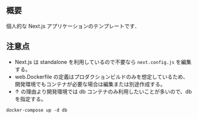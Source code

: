 ## 概要

個人的な Next.js アプリケーションのテンプレートです．

## 注意点

- Next.js は standalone を利用しているので不要なら `next.config.js` を編集する。
- web.Dockerfile の定義はプロダクションビルドのみを想定しているため、開発環境でもコンテナが必要な場合は編集または別途作成する。
- ↑ の理由より開発環境では db コンテナのみ利用したいことが多いので、db を指定する。

```
docker-compose up -d db
```
